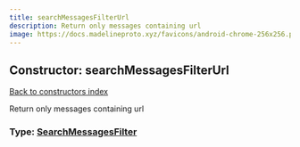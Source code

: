 ```yaml
---
title: searchMessagesFilterUrl
description: Return only messages containing url
image: https://docs.madelineproto.xyz/favicons/android-chrome-256x256.png
---
```

## Constructor: searchMessagesFilterUrl  
[Back to constructors index](index.md)



Return only messages containing url




### Type: [SearchMessagesFilter](../types/SearchMessagesFilter.md)


